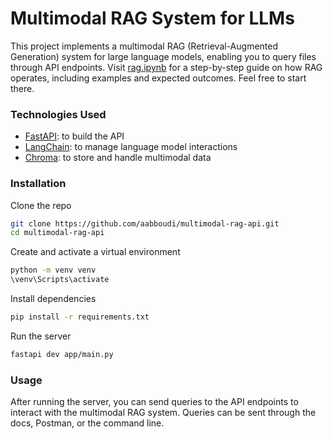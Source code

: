 # Multimodal RAG System for LLMs

This project implements a multimodal RAG (Retrieval-Augmented Generation) system for large language models, enabling you to query files through API endpoints. Visit [rag.ipynb](notebook/rag.ipynb) for a step-by-step guide on how RAG operates, including examples and expected outcomes. Feel free to start there.

### Technologies Used

- [FastAPI](https://fastapi.tiangolo.com/): to build the API
- [LangChain](https://www.langchain.com/): to manage language model interactions
- [Chroma](https://www.trychroma.com/): to store and handle multimodal data

### Installation

Clone the repo
```bash
git clone https://github.com/aabboudi/multimodal-rag-api.git
cd multimodal-rag-api
```

Create and activate a virtual environment
```bash
python -m venv venv
\venv\Scripts\activate
```

Install dependencies
```bash
pip install -r requirements.txt
```

Run the server
```bash
fastapi dev app/main.py
```

### Usage

After running the server, you can send queries to the API endpoints to interact with the multimodal RAG system. Queries can be sent through the docs, Postman, or the command line.
